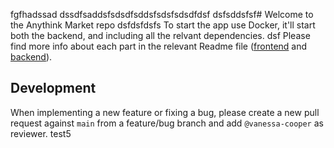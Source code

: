 fgfhadssad
dssdfsaddsfsdsdfsddsfsdsfsdsdfdsf
dsfsddsfsf# Welcome to the Anythink Market repo
dsfdsfdsfs
To start the app use Docker, it'll start both the backend, and including all the relvant dependencies.
dsf
Please find more info about each part in the relevant Readme file ([frontend](frontend/readme.md) and [backend](backend/README.md)).

## Development

When implementing a new feature or fixing a bug, please create a new pull request against `main` from a feature/bug branch and add `@vanessa-cooper` as reviewer.
test5

